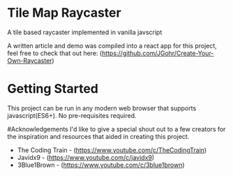 # Tile Map Raycaster
A tile based raycaster implemented in vanilla javscript

A written article and demo was compiled into a react app for this project, feel free to check that out here: (https://github.com/JGohr/Create-Your-Own-Raycaster)

# Getting Started
This project can be run in any modern web browser that supports javascript(ES6+).
No pre-requisites required.

#Acknowledgements
I'd like to give a special shout out to a few creators for the inspiration and resources that aided in creating this project.

* The Coding Train - (https://www.youtube.com/c/TheCodingTrain)
* Javidx9 - (https://www.youtube.com/c/javidx9)
* 3Blue1Brown - (https://www.youtube.com/c/3blue1brown)
